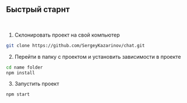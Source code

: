 
## Быстрый старнт
<br />

1. Склонировать проект на свой компьютер
``` bash
git clone https://github.com/SergeyKazarinov/chat.git
```

2. Перейти в папку с проектом и установить зависимости в проекте
``` bash
cd name folder
npm install
```

3. Запустить проект
``` bash
npm start
```
